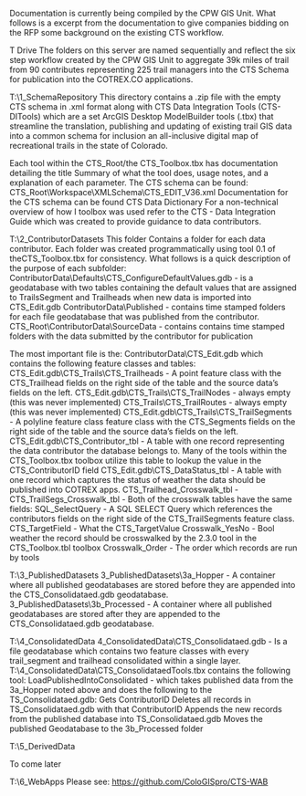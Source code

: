 Documentation is currently being compiled by the CPW GIS Unit. What follows is a excerpt from the documentation to give companies bidding on the RFP some background on the existing CTS workflow. 


T Drive
The folders on this server are named sequentially and reflect the six step workflow created by the CPW GIS Unit to aggregate 39k miles of trail from 90 contributes representing 225 trail managers into the CTS Schema for publication into the COTREX.CO applications.

  

T:\1_SchemaRepository
This directory contains a .zip file with the empty CTS schema in .xml format along with CTS Data Integration Tools (CTS-DITools) which are a set ArcGIS Desktop ModelBuilder tools (.tbx) that streamline the translation, publishing and updating of existing trail GIS data into a common schema for inclusion an all-inclusive digital map of recreational trails in the state of Colorado.

Each tool within  the CTS_Root/the CTS_Toolbox.tbx has documentation detailing the title Summary of what the tool does, usage notes, and a explanation of each parameter. The CTS schema can be found: CTS_Root\Workspace\XMLSchema\CTS_EDIT_V36.xml
Documentation for the CTS schema can be found CTS Data Dictionary  For a non-technical overview of how I toolbox was used refer to the CTS - Data Integration Guide which was created to provide guidance to data contributors.

T:\2_ContributorDatasets
This folder Contains a folder for each data contributor. Each folder was created programmatically using tool 0.1 of theCTS_Toolbox.tbx for consistency. What follows is a quick description of the purpose of each subfolder:
ContributorData\Defaults\CTS_ConfigureDefaultValues.gdb - is a geodatabase with two tables containing the default values  that are assigned to TrailsSegment and Trailheads when new data is imported into CTS_Edit.gdb
ContributorData\Published - contains time stamped folders for each file geodatabase that was published from the contributor.
CTS_Root\ContributorData\SourceData - contains contains time stamped folders with the data submitted by the contributor for publication

The most important file is the:  ContributorData\CTS_Edit.gdb which contains the following feature classes and tables:
CTS_Edit.gdb\CTS_Trails\CTS_Trailheads - A point feature class with the CTS_Trailhead fields on the right side of the table and the source data’s fields on the left.
CTS_Edit.gdb\CTS_Trails\CTS_TrailNodes  - always empty (this was never implemented) 
CTS_Trails\CTS_TrailRoutes - always empty (this was never implemented) 
CTS_Edit.gdb\CTS_Trails\CTS_TrailSegments - A polyline feature class feature class with the CTS_Segments fields on the right side of the table and the source data’s fields on the left.
CTS_Edit.gdb\CTS_Contributor_tbl  - A table with one record representing the data contributor the database belongs to. Many of the tools within the CTS_Toolbox.tbx toolbox utilize this table to lookup the value in the CTS_ContributorID field
 CTS_Edit.gdb\CTS_DataStatus_tbl - A table with one record which captures the status of weather the data should be published into COTREX apps.
CTS_Trailhead_Crosswalk_tbl - 
CTS_TrailSegs_Crosswalk_tbl - Both of the crosswalk tables have the same fields:
SQL_SelectQuery - A SQL SELECT Query which references the contributors fields on the right side of the  CTS_TrailSegments feature class.  
CTS_TargetField - What the 
CTS_TargetValue
Crosswalk_YesNo -  Bool weather the record should be crosswalked by the 2.3.0 tool in the CTS_Toolbox.tbl toolbox
Crosswalk_Order - The order which records are run by tools 

T:\3_PublishedDatasets
3_PublishedDatasets\3a_Hopper  - A container where all published geodatabases are stored before they are appended into the CTS_Consolidataed.gdb geodatabase.
3_PublishedDatasets\3b_Processed - A container where all published geodatabases are stored after they are appended to the CTS_Consolidataed.gdb geodatabase.

T:\4_ConsolidatedData
4_ConsolidatedData\CTS_Consolidataed.gdb  - Is a file geodatabase which contains two feature classes with every trail_segment and trailhead  consolidated within a single layer. 
T:\4_ConsolidatedData\CTS_ConsolidataedTools.tbx contains the following tool:
LoadPublishedIntoConsolidated - which takes published data from the 3a_Hopper noted above and does the following to the TS_Consolidataed.gdb:
Gets ContributorID
Deletes all records in TS_Consolidataed.gdb with that ContributorID
Appends the new records from the published database into TS_Consolidataed.gdb
Moves the published Geodatabase to the 3b_Processed folder

T:\5_DerivedData

To come later

T:\6_WebApps
Please see:
https://github.com/ColoGISpro/CTS-WAB


